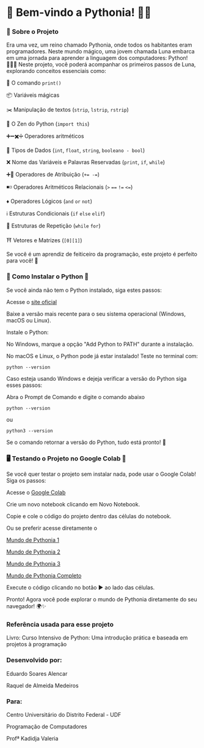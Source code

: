 # 🌟 Bem-vindo a Pythonia! 🏰🐍

### 📖 Sobre o Projeto

  Era uma vez, um reino chamado Pythonia, onde todos os habitantes eram programadores. Neste mundo mágico, uma jovem chamada Luna embarca em uma jornada para aprender a linguagem dos computadores: Python! 🧙‍♂️✨
  Neste projeto, você poderá acompanhar os primeiros passos de Luna, explorando conceitos essenciais como:
  
  📢 O comando `print()`
  
  📦 Variáveis mágicas
  
  ✂️ Manipulação de textos (`strip`, `lstrip`, `rstrip`)
  
  📜 O Zen do Python (`import this`)
  
  ➕➖✖️➗ Operadores aritméticos

  🎲 Tipos de Dados (`int`, `float`, `string`, `booleano - bool`)

  ❌ Nome das Variáveis e Palavras Reservadas (`print`, `if`, `while`)

  ➕🟰 Operadores de Atribuição (`+= -=`)

  ◾◽ Operadores Aritméticos Relacionais (`>` `==` `!=` `<=`)

  ♦️ Operadores Lógicos (`and` `or` `not`)

  ℹ️ Estruturas Condicionais (`if` `else` `elif`)

  🔁 Estruturas de Repetição (`while` `for`)

  ⛩️ Vetores e Matrizes (`[0][1]`)


  Se você é um aprendiz de feiticeiro da programação, este projeto é perfeito para você! 🚀


### 🔧 Como Instalar o Python 🐍

  Se você ainda não tem o Python instalado, siga estes passos:
  
  Acesse o [site oficial](https://www.python.org/downloads/)
  
  Baixe a versão mais recente para o seu sistema operacional (Windows, macOS ou Linux).
  
  Instale o Python:
  
  No Windows, marque a opção "Add Python to PATH" durante a instalação.
  
  No macOS e Linux, o Python pode já estar instalado! Teste no terminal com:
  
  `python --version`
  
  Caso esteja usando Windows e dejeja verificar a versão do Python siga esses passos:
  
  Abra o Prompt de Comando e digite o comando abaixo
  
  `python --version`
  
  ou
  
  `python3 --version`
  
  Se o comando retornar a versão do Python, tudo está pronto! 🎉

  


### 🖥️ Testando o Projeto no Google Colab 🚀

  Se você quer testar o projeto sem instalar nada, pode usar o Google Colab! Siga os passos:
  
  Acesse o [Google Colab](https://colab.research.google.com/)
  
  Crie um novo notebook clicando em Novo Notebook.
  
  Copie e cole o código do projeto dentro das células do notebook.
  
  Ou se preferir acesse diretamente o 
  
  [Mundo de Pythonia 1](https://colab.research.google.com/drive/1G6an8TZK_wDTWrh5YWkg5jsA0Xi3WoJ6?usp=sharing)
  
  [Mundo de Pythonia 2](https://colab.research.google.com/drive/1-mQPIDc31FoP3ofBYCdtT5iOE5puS4NB?usp=sharing)

  [Mundo de Pythonia 3](https://colab.research.google.com/drive/1WplrhNaSDLW2DtfnzL5viVTT20d7SQah?usp=sharing)

  [Mundo de Pythonia Completo](https://colab.research.google.com/drive/1_E3LMO6nxr5zb2uA7wcTKtwXNsy2rU5k?usp=sharing)
  
  Execute o código clicando no botão ▶️ ao lado das células.
  
  Pronto! Agora você pode explorar o mundo de Pythonia diretamente do seu navegador! 🌍✨

### Referência usada para esse projeto 

Livro: Curso Intensivo de Python: Uma introdução prática e baseada em projetos à programação

### Desenvolvido por:
  Eduardo Soares Alencar 
  
  Raquel de Almeida Medeiros

### Para:
  Centro Universitário do Distrito Federal - UDF
  
  Programação de Computadores
  
  Profª Kadidja Valeria


